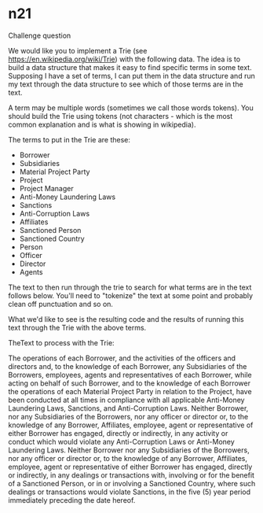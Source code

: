 # n21
Challenge question

We would like you to implement a Trie (see https://en.wikipedia.org/wiki/Trie) with the following data.
The idea is to build a data structure that makes it easy to find specific terms in some text.
Supposing I have a set of terms, I can put them in the data structure and run my text through the data structure to see which of those terms are in the text.

A term may be multiple words (sometimes we call those words tokens).  You should build the Trie using tokens (not characters - which is the most common explanation and is what is showing in wikipedia).

The terms to put in the Trie are these:

* Borrower
* Subsidiaries
* Material Project Party
* Project
* Project Manager
* Anti-Money Laundering Laws
* Sanctions
* Anti-Corruption Laws
* Affiliates
* Sanctioned Person
* Sanctioned Country
* Person
* Officer
* Director
* Agents


The text to then run through the trie to search for what terms are in the text follows below.
You'll need to "tokenize" the text at some point and probably clean off punctuation and so on.

What we'd like to see is the resulting code and the results of running this text through the Trie with the above terms.

TheText to process with the Trie:

The operations of each Borrower, and the activities of the officers and directors and, to the knowledge of each Borrower, 
any Subsidiaries of the Borrowers, employees, agents and representatives of each Borrower, while acting on behalf of such 
Borrower, and to the knowledge of each Borrower the operations of each Material Project Party in relation to the Project, 
have been conducted at all times in compliance with all applicable Anti-Money Laundering Laws, Sanctions, and Anti-Corruption 
Laws. Neither Borrower, nor any Subsidiaries of the Borrowers, nor any officer or director or, to the knowledge of any Borrower, 
Affiliates, employee, agent or representative of either Borrower has engaged, directly or indirectly, in any activity or conduct 
which would violate any Anti-Corruption Laws or Anti-Money Laundering Laws. Neither Borrower nor any Subsidiaries of the Borrowers, 
nor any officer or director or, to the knowledge of any Borrower, Affiliates, employee, agent or representative of either Borrower 
has engaged, directly or indirectly, in any dealings or transactions with, involving or for the benefit of a Sanctioned Person,
or in or involving a Sanctioned Country, where such dealings or transactions would violate Sanctions, in the five (5) year period
immediately preceding the date hereof.
